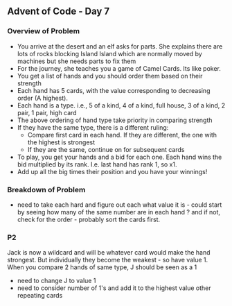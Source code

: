 ## Advent of Code - Day 7

### Overview of Problem

- You arrive at the desert and an elf asks for parts. She explains there are lots of rocks blocking Island Island which are normally moved by machines but she needs parts to fix them
- For the journey, she teaches you a game of Camel Cards. Its like poker.
- You get a list of hands and you should order them based on their strength
- Each hand has 5 cards, with the value corresponding to decreasing order (A highest).
- Each hand is a type. i.e., 5 of a kind, 4 of a kind, full house, 3 of a kind, 2 pair, 1 pair, high card
- The above ordering of hand type take priority in comparing strength
- If they have the same type, there is a different ruling: 
  - Compare first card in each hand. If they are different, the one with the highest is strongest
  - If they are the same, continue on for subsequent cards
- To play, you get your hands and a bid for each one. Each hand wins the bid multiplied by its rank. I.e. last hand has rank 1, so x1.
- Add up all the big times their position and you have your winnings!

### Breakdown of Problem

- need to take each hard and figure out each what value it is - could start by seeing how many of the same number are in each hand ? and if not, check for the order - probably sort the cards first. 

### P2 

Jack is now a wildcard and will be whatever card would make the hand strongest. But individually they become the weakest - so have value 1.
When you compare 2 hands of same type, J should be seen as a 1 

- need to change J to value 1
- need to consider number of 1's and add it to the highest value other repeating cards